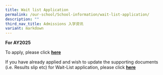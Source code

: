 ```yaml
---
title: Wait list Application
permalink: /our-school/School-information/wait-list-application/
description: ""
third_nav_title: Admissions 入学资讯
variant: markdown
---
```

**For AY2025**

To apply, please click **[here](https://go.gov.sg/nhps-wl)**

If you have already applied and wish to update the supporting documents (i.e. Results slip etc) for Wait-List application, please click **[here](https://go.gov.sg/nhps-wlupdate)**